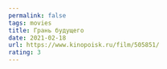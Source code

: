 ```yaml
---
permalink: false
tags: movies
title: Грань будущего
date: 2021-02-18
url: https://www.kinopoisk.ru/film/505851/
rating: 3
---
```

